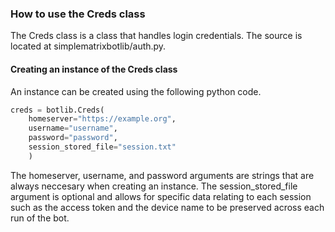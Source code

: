 ### How to use the Creds class
The Creds class is a class that handles login credentials. The source is located at simplematrixbotlib/auth.py.

#### Creating an instance of the Creds class
An instance can be created using the following python code.
```python
creds = botlib.Creds(
    homeserver="https://example.org", 
    username="username", 
    password="password", 
    session_stored_file="session.txt"
    )
```
The homeserver, username, and password arguments are strings that are always neccesary when creating an instance. The session_stored_file argument is optional and allows for specific data relating to each session such as the access token and the device name to be preserved across each run of the bot.